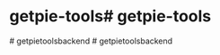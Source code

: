 # getpie-tools#   g e t p i e - t o o l s  
 #   g e t p i e t o o l s b a c k e n d  
 #   g e t p i e t o o l s b a c k e n d  
 